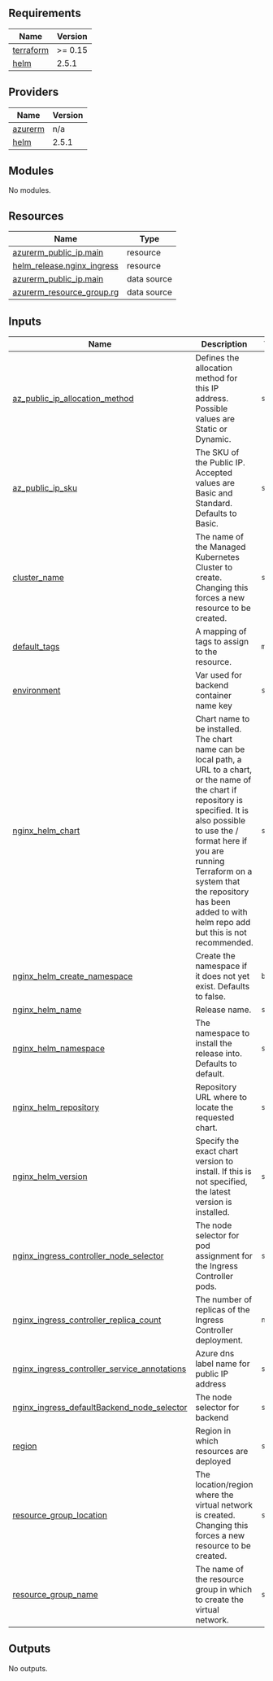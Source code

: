 <!-- BEGIN_TF_DOCS -->
## Requirements

| Name | Version |
|------|---------|
| <a name="requirement_terraform"></a> [terraform](#requirement\_terraform) | >= 0.15 |
| <a name="requirement_helm"></a> [helm](#requirement\_helm) | 2.5.1 |

## Providers

| Name | Version |
|------|---------|
| <a name="provider_azurerm"></a> [azurerm](#provider\_azurerm) | n/a |
| <a name="provider_helm"></a> [helm](#provider\_helm) | 2.5.1 |

## Modules

No modules.

## Resources

| Name | Type |
|------|------|
| [azurerm_public_ip.main](https://registry.terraform.io/providers/hashicorp/azurerm/latest/docs/resources/public_ip) | resource |
| [helm_release.nginx_ingress](https://registry.terraform.io/providers/hashicorp/helm/2.5.1/docs/resources/release) | resource |
| [azurerm_public_ip.main](https://registry.terraform.io/providers/hashicorp/azurerm/latest/docs/data-sources/public_ip) | data source |
| [azurerm_resource_group.rg](https://registry.terraform.io/providers/hashicorp/azurerm/latest/docs/data-sources/resource_group) | data source |

## Inputs

| Name | Description | Type | Default | Required |
|------|-------------|------|---------|:--------:|
| <a name="input_az_public_ip_allocation_method"></a> [az\_public\_ip\_allocation\_method](#input\_az\_public\_ip\_allocation\_method) | Defines the allocation method for this IP address. Possible values are Static or Dynamic. | `string` | `"Static"` | no |
| <a name="input_az_public_ip_sku"></a> [az\_public\_ip\_sku](#input\_az\_public\_ip\_sku) | The SKU of the Public IP. Accepted values are Basic and Standard. Defaults to Basic. | `string` | `"Standard"` | no |
| <a name="input_cluster_name"></a> [cluster\_name](#input\_cluster\_name) | The name of the Managed Kubernetes Cluster to create. Changing this forces a new resource to be created. | `string` | n/a | yes |
| <a name="input_default_tags"></a> [default\_tags](#input\_default\_tags) | A mapping of tags to assign to the resource. | `map` | `null` | no |
| <a name="input_environment"></a> [environment](#input\_environment) | Var used for backend container name key | `string` | `"dev"` | no |
| <a name="input_nginx_helm_chart"></a> [nginx\_helm\_chart](#input\_nginx\_helm\_chart) | Chart name to be installed. The chart name can be local path, a URL to a chart, or the name of the chart if repository is specified. It is also possible to use the <repository>/<chart> format here if you are running Terraform on a system that the repository has been added to with helm repo add but this is not recommended. | `string` | `"ingress-nginx"` | no |
| <a name="input_nginx_helm_create_namespace"></a> [nginx\_helm\_create\_namespace](#input\_nginx\_helm\_create\_namespace) | Create the namespace if it does not yet exist. Defaults to false. | `bool` | `true` | no |
| <a name="input_nginx_helm_name"></a> [nginx\_helm\_name](#input\_nginx\_helm\_name) | Release name. | `string` | `"ingress-nginx"` | no |
| <a name="input_nginx_helm_namespace"></a> [nginx\_helm\_namespace](#input\_nginx\_helm\_namespace) | The namespace to install the release into. Defaults to default. | `string` | `"ingress-nginx"` | no |
| <a name="input_nginx_helm_repository"></a> [nginx\_helm\_repository](#input\_nginx\_helm\_repository) | Repository URL where to locate the requested chart. | `string` | `"https://kubernetes.github.io/ingress-nginx"` | no |
| <a name="input_nginx_helm_version"></a> [nginx\_helm\_version](#input\_nginx\_helm\_version) | Specify the exact chart version to install. If this is not specified, the latest version is installed. | `string` | `"4.0.6"` | no |
| <a name="input_nginx_ingress_controller_node_selector"></a> [nginx\_ingress\_controller\_node\_selector](#input\_nginx\_ingress\_controller\_node\_selector) | The node selector for pod assignment for the Ingress Controller pods. | `string` | `"linux"` | no |
| <a name="input_nginx_ingress_controller_replica_count"></a> [nginx\_ingress\_controller\_replica\_count](#input\_nginx\_ingress\_controller\_replica\_count) | The number of replicas of the Ingress Controller deployment. | `number` | `2` | no |
| <a name="input_nginx_ingress_controller_service_annotations"></a> [nginx\_ingress\_controller\_service\_annotations](#input\_nginx\_ingress\_controller\_service\_annotations) | Azure dns label name for public IP address | `string` | `"defaultbackend001"` | no |
| <a name="input_nginx_ingress_defaultBackend_node_selector"></a> [nginx\_ingress\_defaultBackend\_node\_selector](#input\_nginx\_ingress\_defaultBackend\_node\_selector) | The node selector for backend | `string` | `"linux"` | no |
| <a name="input_region"></a> [region](#input\_region) | Region in which resources are deployed | `string` | `"weu"` | no |
| <a name="input_resource_group_location"></a> [resource\_group\_location](#input\_resource\_group\_location) | The location/region where the virtual network is created. Changing this forces a new resource to be created. | `string` | `"West Europe"` | no |
| <a name="input_resource_group_name"></a> [resource\_group\_name](#input\_resource\_group\_name) | The name of the resource group in which to create the virtual network. | `string` | n/a | yes |

## Outputs

No outputs.
<!-- END_TF_DOCS -->